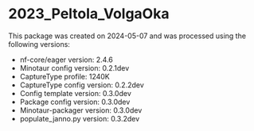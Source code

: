 # 2023_Peltola_VolgaOka
This package was created on 2024-05-07 and was processed using the following versions:
 - nf-core/eager version:  2.4.6
 - Minotaur config version: 0.2.1dev
 - CaptureType profile: 1240K
 - CaptureType config version: 0.2.2dev
 - Config template version: 0.3.0dev
 - Package config version: 0.3.0dev
 - Minotaur-packager version: 0.3.0dev
 - populate_janno.py version: 0.3.2dev
